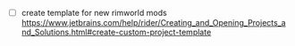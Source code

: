 - [ ] create template for new rimworld mods https://www.jetbrains.com/help/rider/Creating_and_Opening_Projects_and_Solutions.html#create-custom-project-template